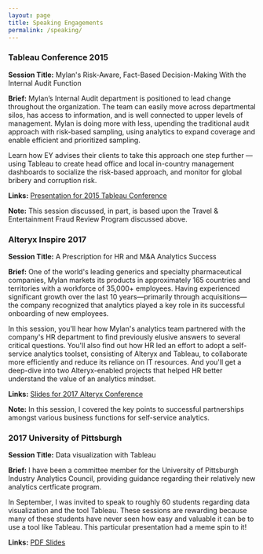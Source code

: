 ```yaml
---
layout: page
title: Speaking Engagements
permalink: /speaking/
---
```



### Tableau Conference 2015

**Session Title:** Mylan's Risk-Aware, Fact-Based Decision-Making With the Internal Audit Function  

**Brief:** Mylan’s Internal Audit department is positioned to lead change throughout the organization. The team can easily move across departmental silos, has access to information, and is well connected to upper levels of management. Mylan is doing more with less, upending the traditional audit approach with risk-based sampling, using analytics to expand coverage and enable efficient and prioritized sampling.  

Learn how EY advises their clients to take this approach one step further — using Tableau to create head office and local in-country management dashboards to socialize the risk-based approach, and monitor for global bribery and corruption risk. 

**Links:** [Presentation for 2015 Tableau Conference](https://www.dropbox.com/s/gu0kt8gqd4iald2/151008_TableauSession1814.pdf?dl=0)    

**Note:** This session discussed, in part, is based upon the Travel & Entertainment Fraud Review Program discussed above.  

### Alteryx Inspire 2017

**Session Title:** A Prescription for HR and M&A Analytics Success

**Brief:** One of the world's leading generics and specialty pharmaceutical companies, Mylan markets its products in approximately 165 countries and territories with a workforce of 35,000+ employees. Having experienced significant growth over the last 10 years—primarily through acquisitions—the company recognized that analytics played a key role in its successful onboarding of new employees.  

In this session, you'll hear how Mylan's analytics team partnered with the company's HR department to find previously elusive answers to several critical questions. You'll also find out how HR led an effort to adopt a self-service analytics toolset, consisting of Alteryx and Tableau, to collaborate more efficiently and reduce its reliance on IT resources. And you'll get a deep-dive into two Alteryx-enabled projects that helped HR better understand the value of an analytics mindset.  

**Links:** [Slides for 2017 Alteryx Conference](https://www.dropbox.com/s/qlhn7d2eao8cmpz/Alteryx%20Inspire%202017%20Presentation.pdf?dl=0)    

**Note:** In this session, I covered the key points to successful partnerships amongst various business functions for self-service analytics.  

### 2017 University of Pittsburgh

**Session Title:** Data visualization with Tableau  

**Brief:** I have been a committee member for the University of Pittsburgh Industry Analytics Council, providing guidance regarding their relatively new analytics certficate program.  

In September, I was invited to speak to roughly 60 students regarding data visualization and the tool Tableau.  These sessions are rewarding because many of these students have never seen how easy and valuable it can be to use a tool like Tableau.  This particular presentation had a meme spin to it!    

**Links:** [PDF Slides](https://www.dropbox.com/s/9mowobxgjg3xqog/170929_PITT%20Presentation%20FINAL.pdf?dl=0)    